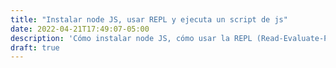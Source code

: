 ```yaml
---
title: "Instalar node JS, usar REPL y ejecuta un script de js"
date: 2022-04-21T17:49:07-05:00
description: 'Cómo instalar node JS, cómo usar la REPL (Read-Evaluate-Print-Loop) y cómo ejecutar un script de js.'
draft: true
---
```

